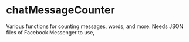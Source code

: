 # chatMessageCounter
Various functions for counting messages, words, and more. Needs JSON files of Facebook Messenger to use,
